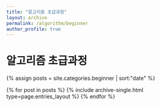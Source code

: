```yaml
---
title: "알고리즘 초급과정"
layout: archive
permalink: /algorithm/beginner
author_profile: true
---
```


# 알고리즘 초급과정

{% assign posts = site.categories.beginner | sort:"date" %}

{% for post in posts %}
{% include archive-single.html type=page.entries_layout %}
{% endfor %}
